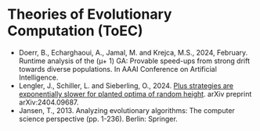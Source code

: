 # Theories of Evolutionary Computation (ToEC)

* Doerr, B., Echarghaoui, A., Jamal, M. and Krejca, M.S., 2024, February. Runtime analysis of the (µ+ 1) GA: Provable speed-ups from strong drift towards diverse populations. In AAAI Conference on Artificial Intelligence.
* Lengler, J., Schiller, L. and Sieberling, O., 2024. [Plus strategies are exponentially slower for planted optima of random height](https://arxiv.org/abs/2404.09687). arXiv preprint arXiv:2404.09687.
* Jansen, T., 2013. Analyzing evolutionary algorithms: The computer science perspective (pp. 1-236). Berlin: Springer.
